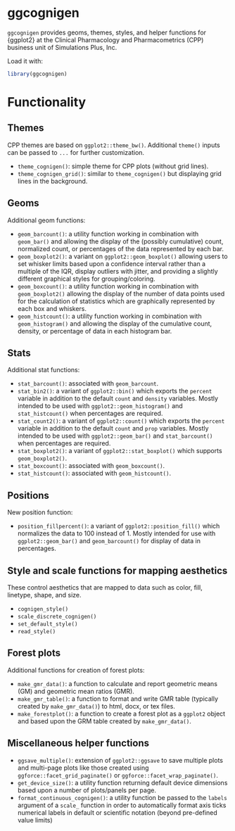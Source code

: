 # ggcognigen

`ggcognigen` provides geoms, themes, styles, and helper functions for {ggplot2} at the Clinical Pharmacology and Pharmacometrics (CPP) business unit of Simulations Plus, Inc.

Load it with:
```r
library(ggcognigen)
```

# Functionality

## Themes

CPP themes are based on `ggplot2::theme_bw()`. Additional `theme()` inputs can be passed to `...` for further customization.

- `theme_cognigen()`: simple theme for CPP plots (without grid lines).
- `theme_cognigen_grid()`: similar to `theme_cognigen()` but displaying grid lines in the background.

## Geoms

Additional geom functions:

- `geom_barcount()`: a utility function working in combination with `geom_bar()` and allowing the display of the (possibly cumulative) count, normalized count, or percentages of the data represented by each bar.
- `geom_boxplot2()`: a variant on `ggplot2::geom_boxplot()` allowing users to set whisker limits based upon a confidence interval rather than a multiple of the IQR, display outliers with jitter, and providing a slightly different graphical styles for grouping/coloring.
- `geom_boxcount()`: a utility function working in combination with `geom_boxplot2()` allowing the display of the number of data points used for the calculation of statistics which are graphically represented by each box and whiskers.
- `geom_histcount()`: a utility function working in combination with `geom_histogram()` and allowing the display of the cumulative count, density, or percentage of data in each histogram bar.

## Stats

Additional stat functions:

- `stat_barcount()`: associated with `geom_barcount`.
- `stat_bin2()`: a variant of `ggplot2::bin()` which exports the `percent` variable in addition to the default `count` and `density` variables. Mostly intended to be used with `ggplot2::geom_histogram()` and `stat_histcount()` when percentages are required.
- `stat_count2()`: a variant of `ggplot2::count()` which exports the `percent` variable in addition to the default `count` and `prop` variables. Mostly intended to be used with `ggplot2::geom_bar()` and `stat_barcount()` when percentages are required.
- `stat_boxplot2()`: a variant of `ggplot2::stat_boxplot()` which supports `geom_boxplot2()`.
- `stat_boxcount()`: associated with `geom_boxcount()`.
- `stat_histcount()`: associated with `geom_histcount()`.

## Positions

New position function:

- `position_fillpercent()`: a variant of `ggplot2::position_fill()` which normalizes the data to 100 instead of 1. Mostly intended for use with `ggplot2::geom_bar()` and `geom_barcount()` for display of data in percentages.

## Style and scale functions for mapping aesthetics

These control aesthetics that are mapped to data such as color, fill, linetype, shape, and size.

- `cognigen_style()`
- `scale_discrete_cognigen()`
- `set_default_style()`
- `read_style()`

## Forest plots

Additional functions for creation of forest plots:

- `make_gmr_data()`: a function to calculate and report geometric means (GM) and geometric mean ratios (GMR).
- `make_gmr_table()`: a function to format and write GMR table (typically created by `make_gmr_data()`) to html, docx, or tex files.
- `make_forestplot()`: a function to create a forest plot as a `ggplot2` object and based upon the GRM table created by `make_gmr_data()`.

## Miscellaneous helper functions
- `ggsave_multiple()`: extension of `ggplot2::ggsave` to save multiple plots and multi-page plots like those created using `ggforce::facet_grid_paginate()` or `ggforce::facet_wrap_paginate()`.
- `get_device_size()`: a utility function returning default device dimensions based upon a number of plots/panels per page.
- `format_continuous_cognigen()`: a utility function be passed to the `labels` argument of a `scale_` function in order to automatically format axis ticks numerical labels in default or scientific notation (beyond pre-defined value limits)
